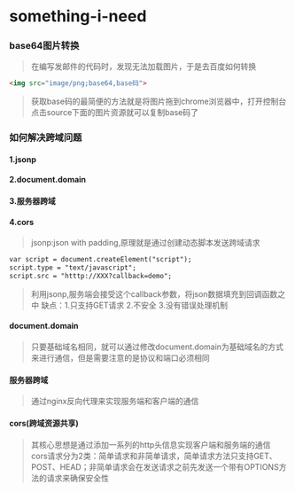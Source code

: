 # something-i-need
### base64图片转换
> 在编写发邮件的代码时，发现无法加载图片，于是去百度如何转换
```html
<img src="image/png;base64,base码"> 
```
> 获取base码的最简便的方法就是将图片拖到chrome浏览器中，打开控制台点击source下面的图片资源就可以复制base码了

### 如何解决跨域问题
#### 1.jsonp
#### 2.document.domain
#### 3.服务器跨域
#### 4.cors
> jsonp:json with padding,原理就是通过创建动态脚本发送跨域请求
```html
var script = document.createElement("script");
script.type = "text/javascript";
script.src = "htttp://XXX?callback=demo";
```
> 利用jsonp,服务端会接受这个callback参数，将json数据填充到回调函数之中
> 缺点：1.只支持GET请求 2.不安全 3.没有错误处理机制
#### document.domain
> 只要基础域名相同，就可以通过修改document.domain为基础域名的方式来进行通信，但是需要注意的是协议和端口必须相同

#### 服务器跨域
> 通过nginx反向代理来实现服务端和客户端的通信
#### cors(跨域资源共享)
> 其核心思想是通过添加一系列的http头信息实现客户端和服务端的通信
> cors请求分为2类：简单请求和非简单请求，简单请求方法只支持GET、POST、HEAD；非简单请求会在发送请求之前先发送一个带有OPTIONS方法的请求来确保安全性
